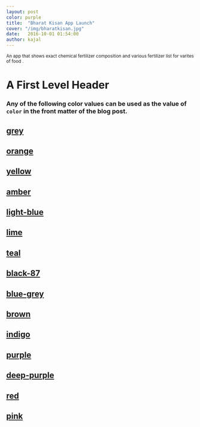 ```yaml
---
layout: post
color: purple
title:  "Bharat Kisan App Launch"
cover: "/img/bharatkisan.jpg"
date:   2016-10-01 01:54:00
author: kajal
---
```



<p><small>An app that shows exact chemical fertilizer composition and various fertilizer list for varites of food .</small></p>
<h1>A First Level Header</h1>

### Any of the following color values can be used as the value of `color` in the front matter of the blog post.
<div class="bg-grey">
    <h2><a href="#">grey</a></h2>
</div>
<div class="bg-orange">
    <h2><a href="#">orange</a></h2>
</div>

<div class="bg-yellow">
    <h2><a href="#">yellow</a></h2>
</div>
<div class="bg-amber">
    <h2><a href="#">amber</a></h2>
</div>
<div class="bg-light-blue">
    <h2><a href="#">light-blue</a></h2>
</div>
<div class="bg-lime">
    <h2><a href="#">lime</a></h2>
</div>
<div class="bg-teal">
    <h2><a href="#">teal</a></h2>
</div>
<div class="bg-black-87">
    <h2><a href="#">black-87</a></h2>
</div>
<div class="bg-blue-grey">
    <h2><a href="#">blue-grey</a></h2>
</div>
<div class="bg-brown">
    <h2><a href="#">brown</a></h2>
</div>
<div class="bg-indigo">
    <h2><a href="#">indigo</a></h2>
</div>
<div class="bg-purple">
    <h2><a href="#">purple</a></h2>
</div>
<div class="bg-deep-purple">
    <h2><a href="#">deep-purple</a></h2>
</div>
<div class="bg-red">
    <h2><a href="#">red</a></h2>
</div><div class="bg-pink">
    <h2><a href="#">pink</a></h2>
</div>
